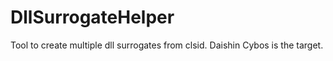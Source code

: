 # DllSurrogateHelper
Tool to create multiple dll surrogates from clsid. Daishin Cybos is the target.
